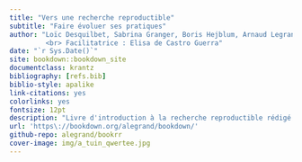 ```yaml
--- 
title: "Vers une recherche reproductible"
subtitle: "Faire évoluer ses pratiques"
author: "Loïc Desquilbet, Sabrina Granger, Boris Hejblum, Arnaud Legrand, Pascal Pernot, Nicolas Rougier
         <br> Facilitatrice : Elisa de Castro Guerra"
date: "`r Sys.Date()`"
site: bookdown::bookdown_site
documentclass: krantz
bibliography: [refs.bib]
biblio-style: apalike
link-citations: yes
colorlinks: yes
fontsize: 12pt
description: "Livre d'introduction à la recherche reproductible rédigé lors booksprint."
url: 'https\://bookdown.org/alegrand/bookdown/'
github-repo: alegrand/bookrr
cover-image: img/a_tuin_qwertee.jpg
---
```

